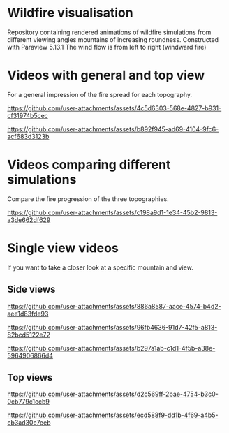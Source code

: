 # Wildfire visualisation
Repository containing rendered animations of wildfire simulations from different viewing angles mountains of increasing roundness.
Constructed with Paraview 5.13.1
The wind flow is from left to right (windward fire)

# Videos with general and top view
For a general impression of the fire spread for each topography.

https://github.com/user-attachments/assets/4c5d6303-568e-4827-b931-cf31974b5cec

https://github.com/user-attachments/assets/b892f945-ad69-4104-9fc6-acf683d3123b

# Videos comparing different simulations 
Compare the fire progression of the three topographies.

https://github.com/user-attachments/assets/c198a9d1-1e34-45b2-9813-a3de662df629

# Single view videos
If you want to take a closer look at a specific mountain and view.

## Side views
https://github.com/user-attachments/assets/886a8587-aace-4574-b4d2-aee1d83fde93

https://github.com/user-attachments/assets/96fb4636-91d7-42f5-a813-82bcd5122e72

https://github.com/user-attachments/assets/b297a1ab-c1d1-4f5b-a38e-5964906866d4

## Top views
https://github.com/user-attachments/assets/d2c569ff-2bae-4754-b3c0-0cb779c1ccb9

https://github.com/user-attachments/assets/ecd588f9-dd1b-4f69-a4b5-cb3ad30c7eeb



